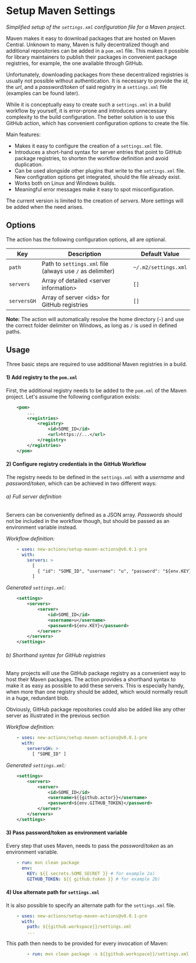 # Setup Maven Settings

*Simplified setup of the `settings.xml` configuration file for a Maven project.*

Maven makes it easy to download packages that are hosted on Maven Central. Unknown to many, Maven is fully decentralized though and additional repositories can be added in a `pom.xml` file. This makes it possible for library maintainers to publish their packages in convenient package registries, for example, the one available through GitHub.

Unfortunately, downloading packages from these decentralized registries is usually not possible without authentication. It is necessary to provide the *id*, the *url*, and a *password*/*token* of said registry in a `settings.xml` file (examples can be found later).

While it is conceptually easy to create such a `settings.xml` in a build workflow by yourself, it is error-prone and introduces unnecessary complexity to the build configuration. The better solution is to use this GitHub action, which has convenient configuration options to create the file.

Main features:

- Makes it easy to configure the creation of a `settings.xml` file.
- Introduces a short-hand syntax for server entries that point to GitHub package registries, to shorten the workflow definition and avoid duplication.
- Can be used alongside other plugins that write to the `settings.xml` file. New configration options get integrated, should the file already exist.
- Works both on Linux and Windows builds.
- Meaningful error messages make it easy to spot misconfiguration.

The current version is limited to the creation of *servers*. More settings will be added when the need arises.

## Options

The action has the following configuration options, all are optional.

|Key|Description|Default Value|
|---|---|---|
|`path`|Path to `settings.xml` file (always use `/` as delimiter)| `~/.m2/settings.xml` |
|`servers`|Array of detailed &lt;server information&gt; | `[]` |
|`serversGH`|Array of server &lt;ids&gt; for GitHub registries | `[]` |


**Note:** The action will automatically resolve the home directory (`~`) and use the correct folder delimiter on Windows, as long as `/` is used in defined paths. 

## Usage

Three basic steps are required to use additional Maven registries in a build.

#### 1) Add registry to the `pom.xml`

First, the additional registry needs to be added to the `pom.xml` of the Maven project. Let's assume the following configuration exists:

```xml
    <pom>
    	...
    	<registries>
    		<registry>
    			<id>SOME_ID</id>
    			<url>https://...</url>
    		</registry>
    	</registries>
    </pom>
```

#### 2) Configure registry credentials in the GitHub Workflow

The registry needs to be defined in the `settings.xml` with a *username* and *password*/*token*, which can be achieved in two different ways: 

###### a) Full server definition

Servers can be conveniently defined as a JSON array. *Passwords* should not be included in the workflow though, but should be passed as an environment variable instead.

*Workflow definition:*

```yaml
    - uses: new-actions/setup-maven-actions@v0.0.1-pre
      with:
        servers: >
          [
            { "id": "SOME_ID", "username": "u", "password": "${env.KEY}" }
          ]
```

*Generated `settings.xml`:*

```xml
    <settings>
    	<servers>
    		<server>
    			<id>SOME_ID</id>
    			<username>u</username>
    			<password>${env.KEY}</password>
     		</server>
	   	</servers>
    </settings>
```

###### b) Shorthand syntax for GitHub registries

Many projects will use the GitHub package registry as a convenient way to host their Maven packages. The action provides a shorthand syntax to make it as easy as possible to add these servers. This is especially handy, when more than one registry should be added, which would normally result in a huge, redundant blob.

Obviously, GitHub package repositories could also be added like any other server as illustrated in the previous section

*Workflow definition:*

```yaml
    - uses: new-actions/setup-maven-actions@v0.0.1-pre
      with:
        serversGH: >
          [ "SOME_ID" ]
```

*Generated `settings.xml`:*

```xml
    <settings>
    	<servers>
    		<server>
    			<id>SOME_ID</id>
    			<username>${{github.actor}}</username>
    			<password>${env.GITHUB_TOKEN}</password>
    		</server>
    	</servers>
    </settings>
```

#### 3) Pass password/token as environment variable

Every step that uses Maven, needs to pass the *password*/*token* as an environment variable.

```yaml
    - run: mvn clean package
      env:
        KEY: ${{ secrets.SOME_SECRET }} # for example 2a)
        GITHUB_TOKEN: ${{ github.token }} # for example 2b)
```

#### 4) Use alternate path for `settings.xml`

It is also possible to specify an alternate path for the `settings.xml` file.

```yaml
    - uses: new-actions/setup-maven-actions@v0.0.1-pre
      with:
      	path: ${{github.workspace}}/settings.xml
        ...
```

This path then needs to be provided for every invocation of Maven:

```yaml
    	- run: mvn clean package -s ${{github.workspace}}/settings.xml
```




